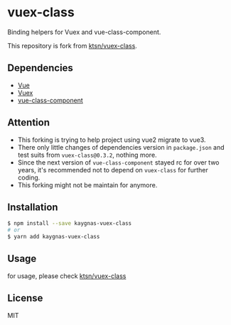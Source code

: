 # vuex-class

Binding helpers for Vuex and vue-class-component.

This repository is fork from [ktsn/vuex-class](https://github.com/ktsn/vuex-class).

## Dependencies

- [Vue](https://github.com/vuejs/vue)
- [Vuex](https://github.com/vuejs/vuex)
- [vue-class-component](https://github.com/vuejs/vue-class-component)

## Attention

- This forking is trying to help project using vue2 migrate to vue3.
- There only little changes of dependencies version in `package.json` and test suits from `vuex-class@0.3.2`, nothing more.
- Since the next version of `vue-class-component` stayed rc for over two years, it's recommended not to depend on `vuex-class` for further coding.
- This forking might not be maintain for anymore.

## Installation

```bash
$ npm install --save kaygnas-vuex-class
# or
$ yarn add kaygnas-vuex-class
```

## Usage

for usage, please check [ktsn/vuex-class](https://github.com/ktsn/vuex-class#example)

## License

MIT
